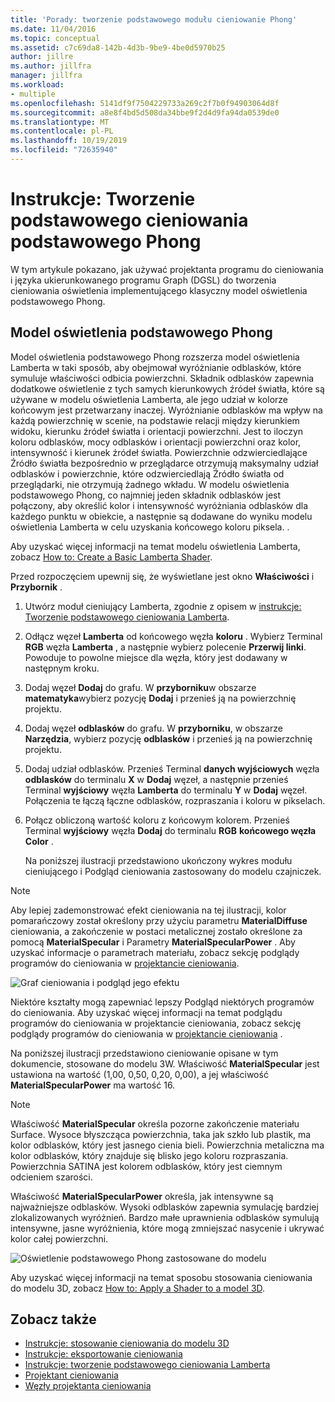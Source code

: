 ```yaml
---
title: 'Porady: tworzenie podstawowego modułu cieniowanie Phong'
ms.date: 11/04/2016
ms.topic: conceptual
ms.assetid: c7c69da8-142b-4d3b-9be9-4be0d5970b25
author: jillre
ms.author: jillfra
manager: jillfra
ms.workload:
- multiple
ms.openlocfilehash: 5141df9f7504229733a269c2f7b0f94903064d8f
ms.sourcegitcommit: a8e8f4bd5d508da34bbe9f2d4d9fa94da0539de0
ms.translationtype: MT
ms.contentlocale: pl-PL
ms.lasthandoff: 10/19/2019
ms.locfileid: "72635940"
---
```

# <a name="how-to-create-a-basic-phong-shader"></a>Instrukcje: Tworzenie podstawowego cieniowania podstawowego Phong

W tym artykule pokazano, jak używać projektanta programu do cieniowania i języka ukierunkowanego programu Graph (DGSL) do tworzenia cieniowania oświetlenia implementującego klasyczny model oświetlenia podstawowego Phong.

## <a name="the-phong-lighting-model"></a>Model oświetlenia podstawowego Phong

Model oświetlenia podstawowego Phong rozszerza model oświetlenia Lamberta w taki sposób, aby obejmował wyróżnianie odblasków, które symuluje właściwości odbicia powierzchni. Składnik odblasków zapewnia dodatkowe oświetlenie z tych samych kierunkowych źródeł światła, które są używane w modelu oświetlenia Lamberta, ale jego udział w kolorze końcowym jest przetwarzany inaczej. Wyróżnianie odblasków ma wpływ na każdą powierzchnię w scenie, na podstawie relacji między kierunkiem widoku, kierunku źródeł światła i orientacji powierzchni. Jest to iloczyn koloru odblasków, mocy odblasków i orientacji powierzchni oraz kolor, intensywność i kierunek źródeł światła. Powierzchnie odzwierciedlające Źródło światła bezpośrednio w przeglądarce otrzymują maksymalny udział odblasków i powierzchnie, które odzwierciedlają Źródło światła od przeglądarki, nie otrzymują żadnego wkładu. W modelu oświetlenia podstawowego Phong, co najmniej jeden składnik odblasków jest połączony, aby określić kolor i intensywność wyróżniania odblasków dla każdego punktu w obiekcie, a następnie są dodawane do wyniku modelu oświetlenia Lamberta w celu uzyskania końcowego koloru piksela. .

Aby uzyskać więcej informacji na temat modelu oświetlenia Lamberta, zobacz [How to: Create a Basic Lamberta Shader](../designers/how-to-create-a-basic-lambert-shader.md).

Przed rozpoczęciem upewnij się, że wyświetlane jest okno **Właściwości** i **Przybornik** .

1. Utwórz moduł cieniujący Lamberta, zgodnie z opisem w [instrukcje: Tworzenie podstawowego cieniowania Lamberta](../designers/how-to-create-a-basic-lambert-shader.md).

2. Odłącz węzeł **Lamberta** od końcowego węzła **koloru** . Wybierz Terminal **RGB** węzła **Lamberta** , a następnie wybierz polecenie **Przerwij linki**. Powoduje to powolne miejsce dla węzła, który jest dodawany w następnym kroku.

3. Dodaj węzeł **Dodaj** do grafu. W **przyborniku**w obszarze **matematyka**wybierz pozycję **Dodaj** i przenieś ją na powierzchnię projektu.

4. Dodaj węzeł **odblasków** do grafu. W **przyborniku**, w obszarze **Narzędzia**, wybierz pozycję **odblasków** i przenieś ją na powierzchnię projektu.

5. Dodaj udział odblasków. Przenieś Terminal **danych wyjściowych** węzła **odblasków** do terminalu **X** w **Dodaj** węzeł, a następnie przenieś Terminal **wyjściowy** węzła **Lamberta** do terminalu **Y** w **Dodaj** węzeł. Połączenia te łączą łączne odblasków, rozpraszania i koloru w pikselach.

6. Połącz obliczoną wartość koloru z końcowym kolorem. Przenieś Terminal **wyjściowy** węzła **Dodaj** do terminalu **RGB** **końcowego węzła Color** .

   Na poniższej ilustracji przedstawiono ukończony wykres modułu cieniującego i Podgląd cieniowania zastosowany do modelu czajniczek.

> [!NOTE]
> Aby lepiej zademonstrować efekt cieniowania na tej ilustracji, kolor pomarańczowy został określony przy użyciu parametru **MaterialDiffuse** cieniowania, a zakończenie w postaci metalicznej zostało określone za pomocą **MaterialSpecular** i Parametry **MaterialSpecularPower** . Aby uzyskać informacje o parametrach materiału, zobacz sekcję podglądy programów do cieniowania w [projektancie cieniowania](../designers/shader-designer.md).

![Graf cieniowania i podgląd jego efektu](../designers/media/digit-lighting-graph.png)

Niektóre kształty mogą zapewniać lepszy Podgląd niektórych programów do cieniowania. Aby uzyskać więcej informacji na temat podglądu programów do cieniowania w projektancie cieniowania, zobacz sekcję podglądy programów do cieniowania w [projektancie cieniowania](../designers/shader-designer.md) .

Na poniższej ilustracji przedstawiono cieniowanie opisane w tym dokumencie, stosowane do modelu 3W. Właściwość **MaterialSpecular** jest ustawiona na wartość (1,00, 0,50, 0,20, 0,00), a jej właściwość **MaterialSpecularPower** ma wartość 16.

> [!NOTE]
> Właściwość **MaterialSpecular** określa pozorne zakończenie materiału Surface. Wysoce błyszcząca powierzchnia, taka jak szkło lub plastik, ma kolor odblasków, który jest jasnego cienia bieli. Powierzchnia metaliczna ma kolor odblasków, który znajduje się blisko jego koloru rozpraszania. Powierzchnia SATINA jest kolorem odblasków, który jest ciemnym odcieniem szarości.
>
> Właściwość **MaterialSpecularPower** określa, jak intensywne są najważniejsze odblasków. Wysoki odblasków zapewnia symulację bardziej zlokalizowanych wyróżnień. Bardzo małe uprawnienia odblasków symulują intensywne, jasne wyróżnienia, które mogą zmniejszać nasycenie i ukrywać kolor całej powierzchni.

![Oświetlenie podstawowego Phong zastosowane do modelu](../designers/media/digit-lighting-model.png)

Aby uzyskać więcej informacji na temat sposobu stosowania cieniowania do modelu 3D, zobacz [How to: Apply a Shader to a model 3D](../designers/how-to-apply-a-shader-to-a-3-d-model.md).

## <a name="see-also"></a>Zobacz także

- [Instrukcje: stosowanie cieniowania do modelu 3D](../designers/how-to-apply-a-shader-to-a-3-d-model.md)
- [Instrukcje: eksportowanie cieniowania](../designers/how-to-export-a-shader.md)
- [Instrukcje: tworzenie podstawowego cieniowania Lamberta](../designers/how-to-create-a-basic-lambert-shader.md)
- [Projektant cieniowania](../designers/shader-designer.md)
- [Węzły projektanta cieniowania](../designers/shader-designer-nodes.md)